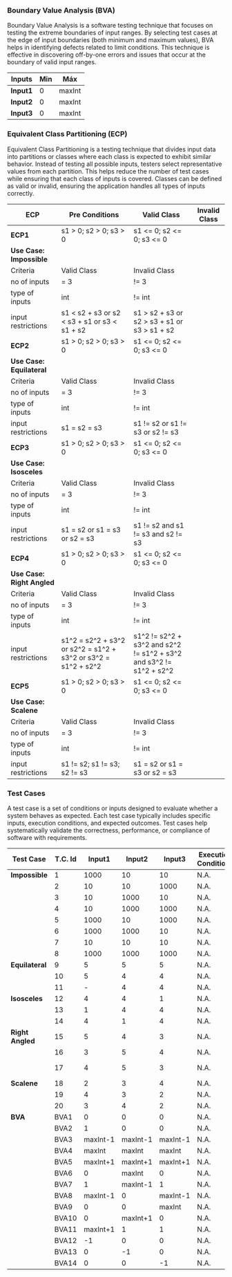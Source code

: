 ### Boundary Value Analysis (BVA)
Boundary Value Analysis is a software testing technique that focuses on testing the extreme boundaries of input ranges. By selecting test cases at the edge of input boundaries (both minimum and maximum values), BVA helps in identifying defects related to limit conditions. This technique is effective in discovering off-by-one errors and issues that occur at the boundary of valid input ranges.

| Inputs |  Min	 |  Máx  |
|--------|-------|-------|
| **Input1** |	 0	 | maxInt|
| **Input2** |   0	 | maxInt|
| **Input3** |	 0	 | maxInt|


### Equivalent Class Partitioning (ECP)
Equivalent Class Partitioning is a testing technique that divides input data into partitions or classes where each class is expected to exhibit similar behavior. Instead of testing all possible inputs, testers select representative values from each partition. This helps reduce the number of test cases while ensuring that each class of inputs is covered. Classes can be defined as valid or invalid, ensuring the application handles all types of inputs correctly.

| ECP      | Pre Conditions             | Valid Class                                                 | Invalid Class                                     |
|----------|----------------------------|--------------------------------------------------------------|--------------------------------------------------|
| **ECP1** | s1 > 0; s2 > 0; s3 > 0     | s1 <= 0; s2 <= 0; s3 <= 0                                    |                                                  |
| **Use Case: Impossible**              |                                                              |                                                  |
| Criteria | Valid Class                | Invalid Class                                                |                                                  |
| no of inputs | = 3                    | != 3                                                         |                                                  |
| type of inputs | int                  | != int                                                       |                                                  |
| input restrictions | s1 < s2 + s3 or s2 < s3 + s1 or s3 < s1 + s2 | s1 > s2 + s3 or s2 > s3 + s1 or s3 > s1 + s2     |                                  |
| **ECP2** | s1 > 0; s2 > 0; s3 > 0     | s1 <= 0; s2 <= 0; s3 <= 0                                    |                                                  |
| **Use Case: Equilateral**             |                                                              |                                                  |
| Criteria | Valid Class                | Invalid Class                                                |                                                  |
| no of inputs | = 3                    | != 3                                                         |                                                  |
| type of inputs | int                  | != int                                                       |                                                  |
| input restrictions | s1 = s2 = s3     | s1 != s2 or s1 != s3 or s2 != s3                             |                                                  |
| **ECP3** | s1 > 0; s2 > 0; s3 > 0     | s1 <= 0; s2 <= 0; s3 <= 0                                    |                                                  |
| **Use Case: Isosceles**               |                                                              |                                                  |
| Criteria | Valid Class                | Invalid Class                                                |                                                  |
| no of inputs | = 3                    | != 3                                                         |                                                  |
| type of inputs | int                  | != int                                                       |                                                  |
| input restrictions | s1 = s2 or s1 = s3 or s2 = s3 | s1 != s2 and s1 != s3 and s2 != s3              |                                                  |
| **ECP4** | s1 > 0; s2 > 0; s3 > 0     | s1 <= 0; s2 <= 0; s3 <= 0                                    |                                                  |
| **Use Case: Right Angled**            |                                                              |                                                  |
| Criteria | Valid Class                | Invalid Class                                                |                                                  |
| no of inputs | = 3                    | != 3                                                         |                                                  |
| type of inputs | int                  | != int                                                       |                                                  |
| input restrictions | s1^2 = s2^2 + s3^2 or s2^2 = s1^2 + s3^2 or s3^2 = s1^2 + s2^2 | s1^2 != s2^2 + s3^2 and s2^2 != s1^2 + s3^2 and s3^2 != s1^2 + s2^2 |
| **ECP5** | s1 > 0; s2 > 0; s3 > 0     | s1 <= 0; s2 <= 0; s3 <= 0                                    |                                                  |
| **Use Case: Scalene**                 |                                                              |                                                  |
| Criteria | Valid Class                | Invalid Class                                                |                                                  |
| no of inputs | = 3                    | != 3                                                         |                                                  |
| type of inputs | int                  | != int                                                       |                                                  |
| input restrictions | s1 != s2; s1 != s3; s2 != s3 | s1 = s2 or s1 = s3 or s2 = s3                    |                                                  |


### Test Cases
A test case is a set of conditions or inputs designed to evaluate whether a system behaves as expected. Each test case typically includes specific inputs, execution conditions, and expected outcomes. Test cases help systematically validate the correctness, performance, or compliance of software with requirements.

| Test Case     | T.C. Id | Input1    | Input2    | Input3    | Execution Conditions | Expected Results              | Obtained Result | ECP  |
|---------------|---------|-----------|-----------|-----------|----------------------|-------------------------------|-----------------|------|
| **Impossible**| 1       | 1000      | 10        | 10        | N.A.                 | String: "impossible"           | "scalene"       | ECP1 |
|               | 2       | 10        | 10        | 1000      | N.A.                 | String: "impossible"           | "impossible"    |      |
|               | 3       | 10        | 1000      | 10        | N.A.                 | String: "impossible"           | "impossible"    |      |
|               | 4       | 10        | 1000      | 1000      | N.A.                 | String: "impossible"           | "impossible"    |      |
|               | 5       | 1000      | 10        | 1000      | N.A.                 | String: "impossible"           | "impossible"    |      |
|               | 6       | 1000      | 1000      | 10        | N.A.                 | String: "impossible"           | "impossible"    |      |
|               | 7       | 10        | 10        | 10        | N.A.                 | String: "impossible"           | "impossible"    |      |
|               | 8       | 1000      | 1000      | 1000      | N.A.                 | String: "impossible"           | "impossible"    |      |
| **Equilateral**| 9      | 5         | 5         | 5         | N.A.                 | String: "equilateral"          | "equilateral"   | ECP2 |
|               | 10      | 5         | 4         | 4         | N.A.                 | String: "isosceles"            | "scalene"       |      |
|               | 11      | -         | 4         | 4         | N.A.                 | IllegalArgumentException       | -               |      |
| **Isosceles** | 12      | 4         | 4         | 1         | N.A.                 | String: "isosceles"            | "isosceles"     | ECP3 |
|               | 13      | 1         | 4         | 4         | N.A.                 | String: "isosceles"            | "isosceles"     |      |
|               | 14      | 4         | 1         | 4         | N.A.                 | String: "isosceles"            | "isosceles"     |      |
| **Right Angled**| 15    | 5         | 4         | 3         | N.A.                 | String: "right-angled"         | "right-angled"  | ECP4 |
|               | 16      | 3         | 5         | 4         | N.A.                 | String: "right-angled"         | "scalene"       |      |
|               | 17      | 4         | 5         | 3         | N.A.                 | String: "right-angled"         | "right-angled"  |      |
| **Scalene**   | 18      | 2         | 3         | 4         | N.A.                 | String: "scalene"              | "scalene"       | ECP5 |
|               | 19      | 4         | 3         | 2         | N.A.                 | String: "scalene"              | "scalene"       |      |
|               | 20      | 3         | 4         | 2         | N.A.                 | String: "scalene"              | "scalene"       |      |
| **BVA**       | BVA1    | 0         | 0         | 0         | N.A.                 | Valid input                   | OK              | ECP6 |
|               | BVA2    | 1         | 0         | 0         | N.A.                 | Valid input                   | OK              |      |
|               | BVA3    | maxInt-1  | maxInt-1  | maxInt-1  | N.A.                 | Valid input                   | OK              |      |
|               | BVA4    | maxInt    | maxInt    | maxInt    | N.A.                 | Valid input                   | OK              |      |
|               | BVA5    | maxInt+1  | maxInt+1  | maxInt+1  | N.A.                 | Invalid input                 | OK              |      |
|               | BVA6    | 0         | maxInt    | 0         | N.A.                 | Valid input                   | OK              |      |
|               | BVA7    | 1         | maxInt-1  | 1         | N.A.                 | Valid input                   | OK              |      |
|               | BVA8    | maxInt-1  | 0         | maxInt-1  | N.A.                 | Valid input                   | OK              |      |
|               | BVA9    | 0         | 0         | maxInt    | N.A.                 | Valid input                   | OK              |      |
|               | BVA10   | 0         | maxInt+1  | 0         | N.A.                 | Invalid input                 | OK              |      |
|               | BVA11   | maxInt+1  | 1         | 1         | N.A.                 | Invalid input                 | OK              |      |
|               | BVA12   | -1        | 0         | 0         | N.A.                 | Invalid input                 | OK              |      |
|               | BVA13   | 0         | -1        | 0         | N.A.                 | Invalid input                 | OK              |      |
|               | BVA14   | 0         | 0         | -1        | N.A.                 | Invalid input                 | OK              |      |


